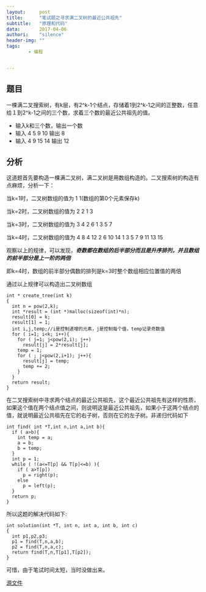 ```yaml
---
layout:     post
title:      "笔试题之寻求满二叉树的最近公共祖先"
subtitle:   "原理和代码"
data:       2017-04-06
authori:    "silence"
header-img: ""
tags:
        - 编程


---
```





## 题目

一棵满二叉搜索树，有k层，有2^k-1个结点，存储着1到2^k-1之间的正整数，任意给１到2^k-1之间的三个数，求着三个数的最近公共祖先的值。

- 输入k和三个数，输出一个数
- 输入 4 5 9 10
  输出 8
- 输入 4 9 15 14
  输出 12

## 分析

这道题首先要构造一棵满二叉树，满二叉树是用数组构造的。二叉搜索树的构造有点麻烦，分析一下：

当k=1时，二叉树数组的值为 1 1(数组的第0个元素保存k)

当k=2时，二叉树数组的值为 2 2 1 3

当k=3时，二叉树数组的值为 3 4 2 6 1 3 5 7

当k=4时，二叉树数组的值为 4 8 4 12 2 6 10 14 1 3 5 7 9 11 13 15

观察以上的规律，可以发现，***奇数都在数组的后半部分而且是升序排列，并且数组的前半部分是上一阶的两倍***

即k=4时，数组的前半部分偶数的排列是k=3时整个数组相应位置值的两倍

通过以上规律可以构造出二叉树数组

```
int * create_tree(int k)
{
  int n = pow(2,k);
  int *result = (int *)malloc(sizeof(int)*n);
  result[0] = k;
  result[1] = 1;
  int i,j,temp;//i是控制递增的元素，j是控制每个值，temp记录奇数值
  for ( i=1; i<k; i++){
    for ( j=1; j<pow(2,i); j++)
      result[j] = 2*result[j];
    temp = 1;
    for ( ; j<pow(2,i+1); j++){
      result[j] = temp;
      temp += 2;
    }
  }
  return result;
}
```

在二叉搜索树中寻求两个结点的最近公共祖先，这个最近公共祖先有这样的性质，如果这个值在两个结点值之间，则说明这是最近公共祖先，如果小于这两个结点的值，就说明最近公共祖先在它的右子树，否则在它的左子树。非递归代码如下

```
int find( int *T,int n,int a,int b){
  if ( a>b){
    int temp = a;
    a = b;
    b = temp;
  }
  int p = 1;
  while ( !(a<=T[p] && T[p]<=b) ){
    if ( a>T[p])
      p = right(p);
    else
      p = left(p);
  }
  return p;
}
```

所以这题的解决代码如下:

```
int solution(int *T, int n, int a, int b, int c)
{
  int p1,p2,p3;
  p1 = find(T,n,a,b);
  p2 = find(T,n,a,c);
  return find(T,n,T[p1],T[p2]);
}
```

可惜，由于笔试时间太短，当时没做出来。

[源文件](https://wzqxing.github.io/program/1.c)
